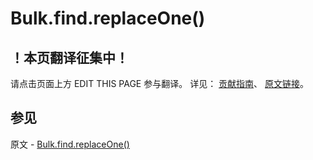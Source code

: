 # Bulk.find.replaceOne()

## ！本页翻译征集中！

请点击页面上方 EDIT THIS PAGE 参与翻译。
详见：
[贡献指南]( https://github.com/JinMuInfo/MongoDB-Manual-zh/blob/master/CONTRIBUTING.md )、
[原文链接](  https://docs.mongodb.com/manual/reference/method/Bulk.find.replaceOne/  )。

## 参见

原文 - [Bulk.find.replaceOne()]( https://docs.mongodb.com/manual/reference/method/Bulk.find.replaceOne/ )

